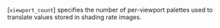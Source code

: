 [`viewport_count`] specifies the number of per-viewport palettes used
to translate values stored in shading rate images.